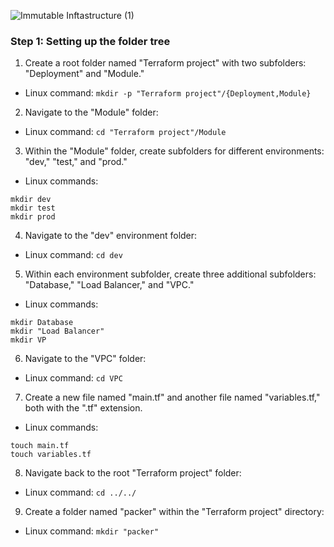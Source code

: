 ![Immutable Inftastructure (1)](https://github.com/silviob99/Project-4-Immutable-Architecture-Using-Terraform-Ansible-Packer/assets/107585020/5168ee23-eddb-4419-b758-0c0f861ed5c9)



### Step 1: Setting up the folder tree

1. Create a root folder named "Terraform project" with two subfolders: "Deployment" and "Module."
- Linux command: ```mkdir -p "Terraform project"/{Deployment,Module}```

2. Navigate to the "Module" folder:
- Linux command: ```cd "Terraform project"/Module```
  
3. Within the "Module" folder, create subfolders for different environments: "dev," "test," and "prod."
- Linux commands:
```
mkdir dev
mkdir test
mkdir prod
```

4. Navigate to the "dev" environment folder:
- Linux command: ```cd dev```
  
5. Within each environment subfolder, create three additional subfolders: "Database," "Load Balancer," and "VPC."
- Linux commands: 
```
mkdir Database
mkdir "Load Balancer"
mkdir VP
```

6. Navigate to the "VPC" folder:
- Linux command: ```cd VPC```
  
7. Create a new file named "main.tf" and another file named "variables.tf," both with the ".tf" extension.
- Linux commands:
```
touch main.tf
touch variables.tf
```

8. Navigate back to the root "Terraform project" folder:
- Linux command: ```cd ../../```
  
9. Create a folder named "packer" within the "Terraform project" directory:
- Linux command: ```mkdir "packer"```



